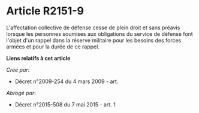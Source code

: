 # Article R2151-9

L'affectation collective de défense cesse de plein droit et sans préavis lorsque les personnes soumises aux obligations du
service de défense font l'objet d'un rappel dans la réserve militaire pour les besoins des forces armées et pour la durée de
ce rappel.

**Liens relatifs à cet article**

_Créé par_:

  - Décret n°2009-254 du 4 mars 2009 - art.

_Abrogé par_:

  - Décret n°2015-508 du 7 mai 2015 - art. 1
